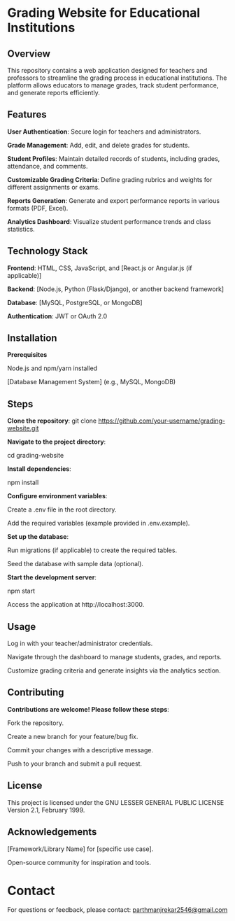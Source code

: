 # Grading Website for Educational Institutions

## Overview  

This repository contains a web application designed for teachers and professors to streamline the grading process in educational institutions. The platform allows educators to manage grades, track student performance, and generate reports efficiently.

## Features

****User Authentication****: Secure login for teachers and administrators.

****Grade Management****: Add, edit, and delete grades for students.

****Student Profiles****: Maintain detailed records of students, including grades, attendance, and comments.

****Customizable Grading Criteria****: Define grading rubrics and weights for different assignments or exams.

****Reports Generation****: Generate and export performance reports in various formats (PDF, Excel).

****Analytics Dashboard****: Visualize student performance trends and class statistics.

## Technology Stack

****Frontend****: HTML, CSS, JavaScript, and [React.js or Angular.js (if applicable)]

****Backend****: [Node.js, Python (Flask/Django), or another backend framework]

****Database****: [MySQL, PostgreSQL, or MongoDB]

****Authentication****: JWT or OAuth 2.0

## Installation

****Prerequisites****

Node.js and npm/yarn installed

[Database Management System] (e.g., MySQL, MongoDB)

## Steps

****Clone the repository****: git clone https://github.com/your-username/grading-website.git

****Navigate to the project directory****:

cd grading-website

****Install dependencies****:

npm install

****Configure environment variables****:

Create a .env file in the root directory.

Add the required variables (example provided in .env.example).

****Set up the database****:

Run migrations (if applicable) to create the required tables.

Seed the database with sample data (optional).

****Start the development server****:

npm start

Access the application at http://localhost:3000.

## Usage

Log in with your teacher/administrator credentials.

Navigate through the dashboard to manage students, grades, and reports.

Customize grading criteria and generate insights via the analytics section.

## Contributing

****Contributions are welcome! Please follow these steps****:

Fork the repository.

Create a new branch for your feature/bug fix.

Commit your changes with a descriptive message.

Push to your branch and submit a pull request.

## License

This project is licensed under the GNU LESSER GENERAL PUBLIC LICENSE Version 2.1, February 1999.

## Acknowledgements

[Framework/Library Name] for [specific use case].

Open-source community for inspiration and tools.

# Contact

For questions or feedback, please contact: parthmanjrekar2546@gmail.com 


